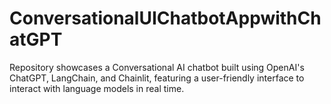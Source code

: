 # ConversationalUIChatbotAppwithChatGPT
Repository showcases a Conversational AI chatbot built using OpenAI's ChatGPT, LangChain, and Chainlit, featuring a user-friendly interface to interact with language models in real time.
